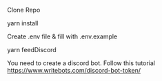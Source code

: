Clone Repo

yarn install

Create .env file & fill with .env.example

yarn feedDiscord

You need to create a discord bot. Follow this tutorial https://www.writebots.com/discord-bot-token/